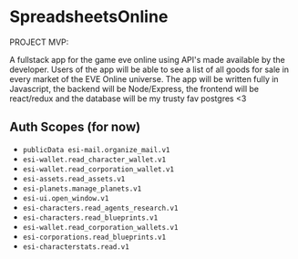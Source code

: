 # SpreadsheetsOnline

PROJECT MVP:

A fullstack app for the game eve online using API's made available by the developer. Users of the app will be able to see a list of all goods for sale in every market of the EVE Online universe. The app will be written fully in Javascript, the backend will be Node/Express, the frontend will be react/redux and the database will be my trusty fav postgres <3

## Auth Scopes (for now)

- ```publicData esi-mail.organize_mail.v1```  
- ```esi-wallet.read_character_wallet.v1```
- ```esi-wallet.read_corporation_wallet.v1```
- ```esi-assets.read_assets.v1```
- ```esi-planets.manage_planets.v1```
- ```esi-ui.open_window.v1```
- ```esi-characters.read_agents_research.v1```
- ```esi-characters.read_blueprints.v1```
- ```esi-wallet.read_corporation_wallets.v1```
- ```esi-corporations.read_blueprints.v1```
- ```esi-characterstats.read.v1```